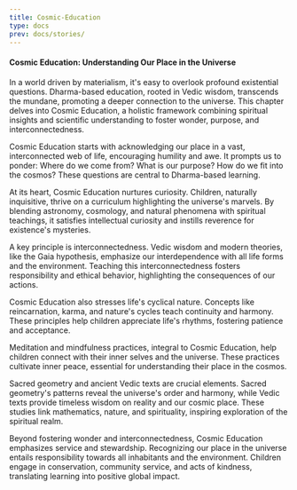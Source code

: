 ```yaml
---
title: Cosmic-Education
type: docs
prev: docs/stories/
---
```



#### Cosmic Education: Understanding Our Place in the Universe

In a world driven by materialism, it's easy to overlook profound existential questions. Dharma-based education, rooted in Vedic wisdom, transcends the mundane, promoting a deeper connection to the universe. This chapter delves into Cosmic Education, a holistic framework combining spiritual insights and scientific understanding to foster wonder, purpose, and interconnectedness.

Cosmic Education starts with acknowledging our place in a vast, interconnected web of life, encouraging humility and awe. It prompts us to ponder: Where do we come from? What is our purpose? How do we fit into the cosmos? These questions are central to Dharma-based learning.

At its heart, Cosmic Education nurtures curiosity. Children, naturally inquisitive, thrive on a curriculum highlighting the universe's marvels. By blending astronomy, cosmology, and natural phenomena with spiritual teachings, it satisfies intellectual curiosity and instills reverence for existence's mysteries.

A key principle is interconnectedness. Vedic wisdom and modern theories, like the Gaia hypothesis, emphasize our interdependence with all life forms and the environment. Teaching this interconnectedness fosters responsibility and ethical behavior, highlighting the consequences of our actions.

Cosmic Education also stresses life's cyclical nature. Concepts like reincarnation, karma, and nature's cycles teach continuity and harmony. These principles help children appreciate life's rhythms, fostering patience and acceptance.

Meditation and mindfulness practices, integral to Cosmic Education, help children connect with their inner selves and the universe. These practices cultivate inner peace, essential for understanding their place in the cosmos.

Sacred geometry and ancient Vedic texts are crucial elements. Sacred geometry's patterns reveal the universe's order and harmony, while Vedic texts provide timeless wisdom on reality and our cosmic place. These studies link mathematics, nature, and spirituality, inspiring exploration of the spiritual realm.

Beyond fostering wonder and interconnectedness, Cosmic Education emphasizes service and stewardship. Recognizing our place in the universe entails responsibility towards all inhabitants and the environment. Children engage in conservation, community service, and acts of kindness, translating learning into positive global impact.